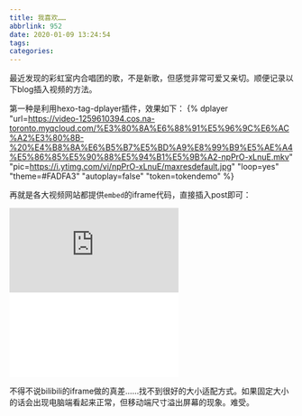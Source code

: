 ```yaml
---
title: 我喜欢……
abbrlink: 952
date: 2020-01-09 13:24:54
tags:
categories:
---
```


最近发现的彩虹室内合唱团的歌，不是新歌，但感觉非常可爱又亲切。顺便记录以下blog插入视频的方法。

第一种是利用hexo-tag-dplayer插件，效果如下：
{% dplayer "url=https://video-1259610394.cos.na-toronto.myqcloud.com/%E3%80%8A%E6%88%91%E5%96%9C%E6%AC%A2%E3%80%8B-%20%E4%B8%8A%E6%B5%B7%E5%BD%A9%E8%99%B9%E5%AE%A4%E5%86%85%E5%90%88%E5%94%B1%E5%9B%A2-npPrO-xLnuE.mkv" "pic=https://i.ytimg.com/vi/npPrO-xLnuE/maxresdefault.jpg" "loop=yes" "theme=#FADFA3" "autoplay=false" "token=tokendemo" %}

再就是各大视频网站都提供`embed`的iframe代码，直接插入post即可：
<iframe src="https://www.youtube.com/embed/npPrO-xLnuE" frameborder="0" allow="accelerometer; autoplay; encrypted-media; gyroscope; picture-in-picture" allowfullscreen></iframe>

<iframe src="//player.bilibili.com/player.html aid=9141774&cid=15102406&page=1" scrolling="no" border="0" frameborder="no" framespacing="0" allowfullscreen="true"> </iframe>

不得不说bilibili的iframe做的真差……找不到很好的大小适配方式。如果固定大小的话会出现电脑端看起来正常，但移动端尺寸溢出屏幕的现象。难受。
